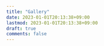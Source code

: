 ```yaml
---
title: "Gallery"
date: 2023-01-01T20:13:38+09:00
lastmod: 2023-01-01T20:13:38+09:00
draft: true
comments: false
---
```


